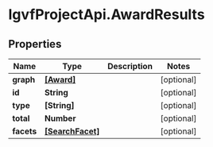 # IgvfProjectApi.AwardResults

## Properties

Name | Type | Description | Notes
------------ | ------------- | ------------- | -------------
**graph** | [**[Award]**](Award.md) |  | [optional] 
**id** | **String** |  | [optional] 
**type** | **[String]** |  | [optional] 
**total** | **Number** |  | [optional] 
**facets** | [**[SearchFacet]**](SearchFacet.md) |  | [optional] 


